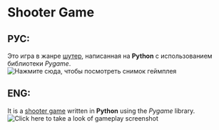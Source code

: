 # Shooter Game
## РУС:
Это игра в жанре [шутер](https://ru.wikipedia.org/wiki/%D0%A8%D1%83%D1%82%D0%B5%D1%80), написанная на **Python** с использованием библиотеки *Pygame*.\
![Нажмите сюда, чтобы посмотреть снимок геймплея](https://i.ibb.co/px3fr6Y/gameplay-screenshot.jpg)
## ENG:
It is a [shooter game](https://en.wikipedia.org/wiki/Shooter_game) written in **Python** using the *Pygame* library.\
![Click here to take a look of gameplay screenshot](https://i.ibb.co/px3fr6Y/gameplay-screenshot.jpg)
